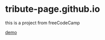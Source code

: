 # tribute-page.github.io

this is a project from freeCodeCamp

[demo](https://nguyen-thanh-luan-github.github.io/tribute-page.github.io/)
